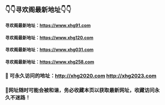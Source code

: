
## 👇👇寻欢阁最新地址👇👇

####  寻欢阁最新地址：https://www.xhg91.com

####  寻欢阁最新地址：https://www.xhg120.com

#### 寻欢阁最新地址：https://www.xhg031.com

####  寻欢阁最新地址：https://www.xhg258.com

### 👋 可永久访问的地址：http://xhg2020.com  http://xhg2023.com  

### 👋网址随时可能会被和谐，务必收藏本页以获取最新网址，收藏访问永久不迷路！


